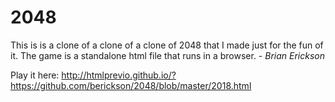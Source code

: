 # 2048
This is is a clone of a clone of a clone of 2048 that I made just for the fun of it.  The game is a standalone html file that runs in a browser. - *Brian Erickson*

Play it here:
http://htmlprevio.github.io/?https://github.com/berickson/2048/blob/master/2018.html



